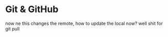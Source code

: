 # Git & GitHub

now ne
this changes the remote, how to update the local now?
well shit
for git pull

